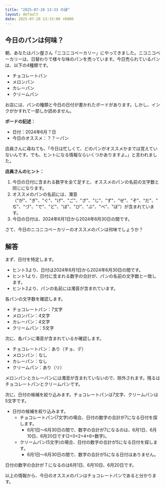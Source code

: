 ```yaml
---
title: "2025-07-28 13:33 の謎"
layout: default
date: 2025-07-28 13:33:00 +0900
---
```

## 今日のパンは何味？

朝、あなたはパン屋さん「ニコニコベーカリー」にやってきました。ニコニコベーカリーは、日替わりで様々な味のパンを売っています。今日売られているパンは、以下の4種類です。

*   チョコレートパン
*   メロンパン
*   カレーパン
*   クリームパン

お店には、パンの種類と今日の日付が書かれたボードがあります。しかし、インクがかすれて一部しか読めません。

**ボードの記述：**

*   日付：2024年6月？日
*   今日のオススメ：？？ーパン

店員さんに尋ねても、「今日は忙しくて、どのパンがオススメかまでは覚えていないんです。でも、ヒントになる情報ならいくつかありますよ。」と言われました。

**店員さんのヒント：**

1.  今日の日付に含まれる数字を全て足すと、オススメのパンの名前の文字数と同じになります。
2.  オススメのパンの名前には、濁音（"が"、"ぎ"、"ぐ"、"げ"、"ご"、"ざ"、"じ"、"ず"、"ぜ"、"ぞ"、"だ"、"ぢ"、"づ"、"で"、"ど"、"ば"、"び"、"ぶ"、"べ"、"ぼ"）が含まれています。
3.  今日の日付は、2024年6月1日から2024年6月30日の間です。

さて、今日のニコニコベーカリーのオススメのパンは何味でしょうか？

## 解答

まず、日付を特定します。

*   ヒント3より、日付は2024年6月1日から2024年6月30日の間です。
*   ヒント1より、日付に含まれる数字の合計が、パンの名前の文字数と一致します。
*   ヒント2より、パンの名前には濁音が含まれています。

各パンの文字数を確認します。

*   チョコレートパン：7文字
*   メロンパン：4文字
*   カレーパン：4文字
*   クリームパン：5文字

次に、各パンに濁音が含まれているか確認します。

*   チョコレートパン：あり（チョ、デ）
*   メロンパン：なし
*   カレーパン：なし
*   クリームパン：あり（リ）

メロンパンとカレーパンには濁音が含まれていないので、除外されます。残るはチョコレートパンとクリームパンです。

次に、日付の候補を絞り込みます。チョコレートパンは7文字、クリームパンは5文字です。

*   日付の候補を絞り込みます。
    *   チョコレートパン(7文字)の場合、日付の数字の合計が7になる日付を探します。
        *   6月1日～6月30日の間で、数字の合計が7になるのは、6月1日、6月10日、6月20日です(2+0+2+4+6+数字)。
    *   クリームパン(5文字)の場合、日付の数字の合計が5になる日付を探します。
        *   6月1日～6月30日の間で、数字の合計が5になる日付はありません。

日付の数字の合計が７になるのは6月1日、6月10日、6月20日です。

以上の情報から、今日のオススメのパンはチョコレートパンであると分かります。
